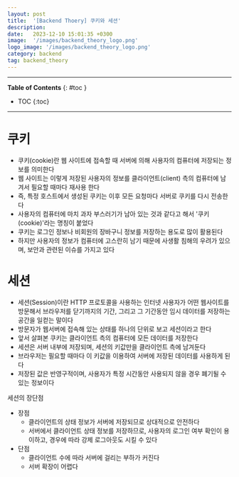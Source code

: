 ```yaml
---
layout: post
title:  '[Backend Thoery] 쿠키와 세션'
description: 
date:   2023-12-10 15:01:35 +0300
image:  '/images/backend_theory_logo.png'
logo_image: '/images/backend_theory_logo.png'
category: backend
tag: backend_theory
---
```


---
**Table of Contents**
{: #toc }
*  TOC
{:toc}

---

# 쿠키

- 쿠키(cookie)란 웹 사이트에 접속할 때 서버에 의해 사용자의 컴퓨터에 저장되는 정보를 의미한다
- 웹 사이트는 이렇게 저장된 사용자의 정보를 클라이언트(client) 측의 컴퓨터에 남겨서 필요할 때마다 재사용 한다
- 즉, 특정 호스트에서 생성된 쿠키는 이후 모든 요청마다 서버로 쿠키를 다시 전송한다
- 사용자의 컴퓨터에 마치 과자 부스러기가 남아 있는 것과 같다고 해서 '쿠키(cookie)'라는 명칭이 붙었다
- 쿠키는 로그인 정보나 비회원의 장바구니 정보를 저장하는 용도로 많이 활용된다
- 하지만 사용자의 정보가 컴퓨터에 고스란히 남기 때문에 사생활 침해의 우려가 있으며, 보안과 관련된 이슈를 가지고 있다


# 세션

- 세션(Session)이란 HTTP 프로토콜을 사용하는 인터넷 사용자가 어떤 웹사이트를 방문해서 브라우저를 닫기까지의 기간, 그리고 그 기간동안 임시 데이터를 저장하는 공간을 일컫는 말이다
- 방문자가 웹서버에 접속해 있는 상태를 하나의 단위로 보고 세션이라고 한다
- 앞서 살펴본 쿠키는 클라이언트 측의 컴퓨터에 모든 데이터를 저장한다
- 세션은 서버 내부에 저장되며, 세션의 키값만을 클라이언트 측에 남겨둔다
- 브라우저는 필요할 때마다 이 키값을 이용하여 서버에 저장된 데이터를 사용하게 된다
- 저장된 값은 반영구적이며, 사용자가 특정 시간동안 사용되지 않을 경우 폐기될 수 있는 정보이다

<div class="bell-para">
    <div class="bell-bar">
      <i class="fa-solid fa-bell"></i>
      세션의 장단점
    </div>
    <div class="bell-content">
      <ul>
        <li>장점
          <ul>
            <li>클라이언트의 상태 정보가 서버에 저장되므로 상대적으로 안전하다</li>
            <li>서버에서 클라이언트 상태 정보를 저장하므로, 사용자의 로그인 여부 확인이 용이하고, 경우에 따라 강제 로그아웃도 시킬 수 있다</li>
          </ul>
        </li>
        <li>단점
          <ul>
            <li>클라이언트 수에 따라 서버에 걸리는 부하가 커진다</li>
            <li>서버 확장이 어렵다</li>
          </ul>
        </li>
      </ul>
    </div>
</div>